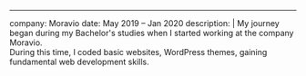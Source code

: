 ---
company: Moravio
date: May 2019 – Jan 2020
description: |
  My journey began during my Bachelor's studies when I started working at the company Moravio.<br>
  During this time, I coded basic websites, WordPress themes, gaining fundamental web development skills.

